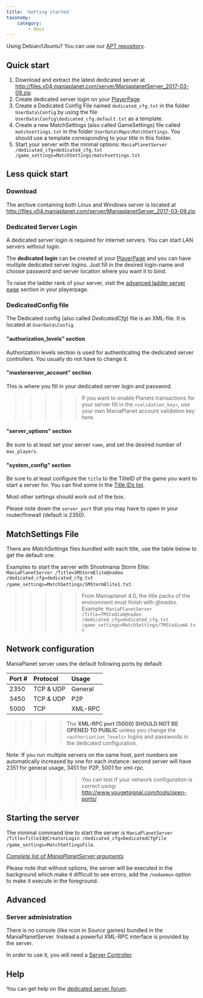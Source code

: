 ```yaml
---
title: 'Getting started'
taxonomy:
    category:
        - docs
---
```


Using Debian/Ubuntu? You can use our [APT repository](../tools/apt.html).

##  Quick start

1. Download and extract the latest dedicated server at http://files.v04.maniaplanet.com/server/ManiaplanetServer_2017-03-09.zip
2. Create dedicated server login on your [PlayerPage](https://v4.live.maniaplanet.com/account/dedicated-servers)
3. Create a Dedicated Config File named `dedicated_cfg.txt` in the folder `UserData\Config` by using the file `UserData\Config\dedicated_cfg.default.txt` as a template.
4. Create a new MatchSettings (also called GameSettings) file called `matchsettings.txt` in the folder `UserData\Maps\MatchSettings`. You should use a template corresponding to your title in this folder.
5. Start your server with the mininal options: `ManiaPlanetServer /dedicated_cfg=dedicated_cfg.txt /game_settings=MatchSettings/matchsettings.txt`

## Less quick start

### Download

The archive containing both Linux and Windows server is located at http://files.v04.maniaplanet.com/server/ManiaplanetServer_2017-03-09.zip

### Dedicated Server Login
A dedicated server login is required for internet servers. You can start LAN servers without login.

The **dedicated login** can be created at your [PlayerPage](https://v4.live.maniaplanet.com/account/dedicated-servers) and you can have multiple dedicated server logins. Just fill in the desired login-name and choose password and server location where you want it to bind. 

To raise the ladder rank of your server, visit the [advanced ladder server page](https://v4.live.maniaplanet.com/account/dedicated-servers/ladder-servers) section in your playerpage.

### DedicatedConfig file

The Dedicated config (also called _DedicatedCfg_) file is an XML-file. It is located at `UserData\Config`.

#### "authorization_levels" section

Authorization levels section is used for authenticating the dedicated server controllers.
You usually do not have to change it.

#### "masterserver_account" section
This is where you fill in your dedicated server login and password. 

>>>>> If you want to enable Planets transactions for your server fill in the `<validation_key>`, use your own ManiaPlanet account validation key here. 

#### "server_options" section

Be sure to at least set your server `name`, and set the desired number of `max_players`.

#### "system_config" section

Be sure to at least configure the `title` to the TitleID of the game you want to start a server for. You can find some in the [Title IDs list](../reference/title-ids).

Most other settings should work out of the box.

Please note down the `server_port` that you may have to open in your router/firewall (default is 2350).  

## MatchSettings File

There are *MatchSettings* files bundled with each title, use the table below to get the default one.

Examples to start the server with Shootmania Storm Elite: `ManiaPlanetServer /Title=SMStormElite@nadeo /dedicated_cfg=dedicated_cfg.txt /game_settings=MatchSettings/SMStormElite1.txt`.

>>>>> From Maniaplanet 4.0, the title packs of the environment must finish with *@nadeo*. Example: `ManiaPlanetServer /Title=TMStadium@nadeo /dedicated_cfg=dedicated_cfg.txt /game_settings=MatchSettings/TMStadiumA.txt`

## Network configuration

ManiaPlanet server uses the default following ports by default:

|  Port #  |  Protocol  |  Usage  |
|  :-----          |  :-----          |  :-----          |
|  2350 |  TCP & UDP |  General |
|  3450 |  TCP & UDP |  P2P |
|  5000 |  TCP |  XML-RPC |


>>>> The **XML-RPC port (5000) SHOULD NOT BE OPENED TO PUBLIC** unless you change the `<authorization_levels>` logins and passwords in the dedicated configuration.

Note: If you run multiple servers on the same host, port numbers are automatically increased by one for each instance: second server will have 2351 for general usage, 3451 for P2P, 5001 for xml-rpc.

>>>>> You can test if your network configuration is correct using: <http://www.yougetsignal.com/tools/open-ports/>


## Starting the server

The minimal command line to start the server is `ManiaPlanetServer /Title=TitleId@CreatorLogin /dedicated_cfg=DedicatedCfgFile /game_settings=MatchSettingsFile`.

*[Complete list of ManiaPlanetServer arguments](../references/command-line)*

Please note that without options, the server will be executed in the background which make it difficult to see errors, add the `/nodaemon` option to make it execute in the foreground.

## Advanced 
### Server administration

There is no console (like *rcon* in *Source* games) bundled in the ManiaPlanetServer. Instead a powerful XML-RPC interface is provided by the server.

In order to use it, you will need a [Server Controller](tools/index.html#server-controllers).

## Help

You can get help on the [dedicated server forum](http://forum.maniaplanet.com/viewforum.php?f=261).